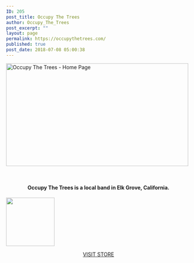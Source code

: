 ```yaml
---
ID: 205
post_title: Occupy The Trees
author: Occupy_The_Trees
post_excerpt: ""
layout: page
permalink: https://occupythetrees.com/
published: true
post_date: 2018-07-08 05:00:38
---
```

<img class="wp-image-203 aligncenter" src="https://occupythetrees.com/wp-content/uploads/2018/07/Untitled-image-2-1-300x169.jpg" alt="Occupy The Trees - Home Page" width="497" height="280" />

&nbsp;
<h4 style="text-align: center;">Occupy The Trees is a local band in Elk Grove, California.</h4>
<a href="https://occupythetrees.com/index.php/merch/"><img class="wp-image-65 aligncenter" src="https://occupythetrees.com/wp-content/uploads/2018/07/a1738763840_16-300x300.jpg" alt="" width="132" height="132" /></a>
<p style="text-align: center;"><a href="https://occupythetrees.com/index.php/merch/">VISIT STORE</a></p>
&nbsp;

&nbsp;

&nbsp;